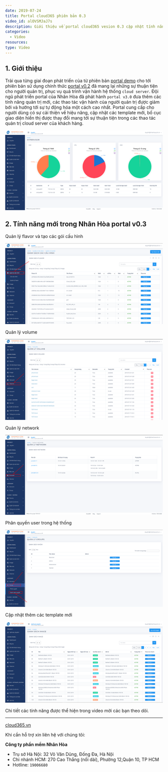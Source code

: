 ```yaml
---
date: 2019-07-24
title: Portal cloud365 phiên bản 0.3
video_id: alOVSMJaJ7s
description: Giới thiệu về portal cloud365 vesion 0.3 cập nhật tính năng vận hành mới.
categories:
  - Video
resources:
type: Video
---
```


## 1. Giới thiệu

Trải qua từng giai đoạn phát triển của từ phiên bản <a href="https://support.cloud365.vn/video/gioi-thieu-nhan-hoa-portal-demo/" target="_blank">portal demo</a> cho tới phiên bản sử dụng chính thức <a href="https://support.cloud365.vn/video/nhan-hoa-portal-thang-12-2018/" target="_blank">portal v0.2</a> đã mang lại những sự thuận tiện cho người quản trị, phục vụ quá trình vận hành hệ thống `cloud server`. Đội ngũ phát triển portal của Nhân Hòa đã phát hành `portal v3.0` đưa thêm các tính năng quản trị mới, các thao tác vận hành của người quản trị được giảm bới và hướng tới sự tự động hóa một cách cao nhất. Portal cung cấp cho người dùng có sự cải thiện về hiệu năng, cập nhật các template mới, bố cục giao diện hiển thị được thay đổi mang tới sự thuận tiện trong các thao tác quản trị cloud server của khách hàng.

![](/images/img-portal-v03/Screenshot_269.png)

## 2. Tính năng mới trong Nhân Hòa portal v0.3

Quản lý flavor và tạo các gói cấu hình

![](/images/img-portal-v03/Screenshot_270.png)

Quản lý volume

![](/images/img-portal-v03/Screenshot_271.png)

Quản lý network

![](/images/img-portal-v03/Screenshot_272.png)

Phân quyền user trong hệ thống

![](/images/img-portal-v03/Screenshot_273.png)

Cập nhật thêm các template mới

![](/images/img-portal-v03/Screenshot_274.png)

Chi tiết các tính năng được thể hiện trong video mời các bạn theo dõi.

---
<a href="https://cloud365.vn/" target="_blank">cloud365.vn</a>

Khi cần hỗ trợ xin liên hệ với chúng tôi:

**Công ty phần mềm Nhân Hòa**
- Trụ sở Hà Nội: 32 Võ Văn Dũng, Đống Đa, Hà Nội
- Chi nhánh HCM: 270 Cao Thắng (nối dài), Phường 12,Quận 10, TP HCM
- Hotline: `19006680`